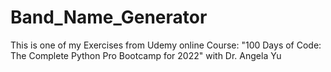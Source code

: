 # Band_Name_Generator
 This is one of my Exercises from Udemy online Course: "100 Days of Code: The Complete Python Pro Bootcamp for 2022" with Dr. Angela Yu
